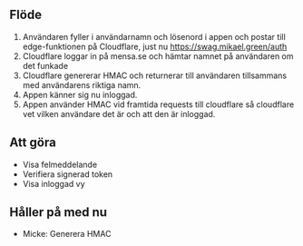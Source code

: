 ## Flöde

1. Användaren fyller i användarnamn och lösenord i appen och postar till edge-funktionen på Cloudflare, just nu https://swag.mikael.green/auth
2. Cloudflare loggar in på mensa.se och hämtar namnet på användaren om det funkade
3. Cloudflare genererar HMAC och returnerar till användaren tillsammans med användarens riktiga namn.
4. Appen känner sig nu inloggad.
5. Appen använder HMAC vid framtida requests till cloudflare så cloudflare vet vilken användare det är och att den är inloggad.

## Att göra

- Visa felmeddelande
- Verifiera signerad token
- Visa inloggad vy 

## Håller på med nu

- Micke: Generera HMAC
